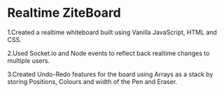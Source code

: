 # Realtime ZiteBoard
1.Created a realtime whiteboard built using Vanilla JavaScript, HTML and CSS.


2.Used Socket.io and Node events to reflect back realtime changes to multiple users.


3.Created Undo-Redo features for the board using Arrays as a stack by storing Positions, Colours and width of the Pen and Eraser.

